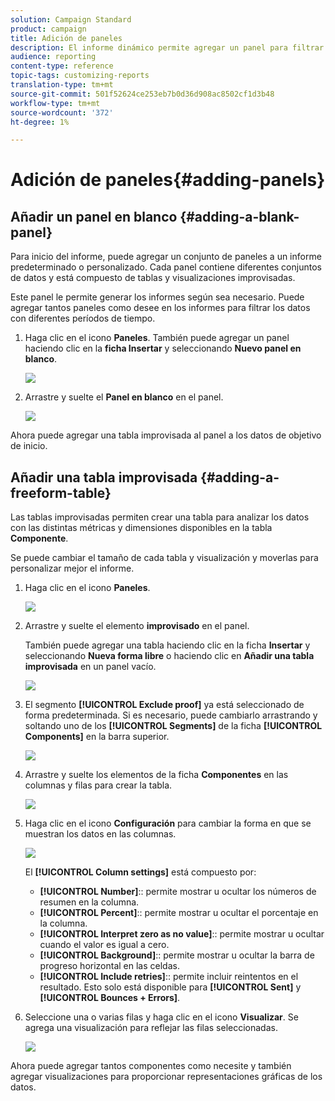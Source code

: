 ```yaml
---
solution: Campaign Standard
product: campaign
title: Adición de paneles
description: El informe dinámico permite agregar un panel para filtrar mejor los datos en función del período de tiempo seleccionado.
audience: reporting
content-type: reference
topic-tags: customizing-reports
translation-type: tm+mt
source-git-commit: 501f52624ce253eb7b0d36d908ac8502cf1d3b48
workflow-type: tm+mt
source-wordcount: '372'
ht-degree: 1%

---
```



# Adición de paneles{#adding-panels}

## Añadir un panel en blanco {#adding-a-blank-panel}

Para inicio del informe, puede agregar un conjunto de paneles a un informe predeterminado o personalizado. Cada panel contiene diferentes conjuntos de datos y está compuesto de tablas y visualizaciones improvisadas.

Este panel le permite generar los informes según sea necesario. Puede agregar tantos paneles como desee en los informes para filtrar los datos con diferentes períodos de tiempo.

1. Haga clic en el icono **Paneles**. También puede agregar un panel haciendo clic en la **ficha Insertar** y seleccionando **Nuevo panel en blanco**.

   ![](assets/dynamic_report_panel_1.png)

1. Arrastre y suelte el **Panel en blanco** en el panel.

   ![](assets/dynamic_report_panel.png)

Ahora puede agregar una tabla improvisada al panel a los datos de objetivo de inicio.

## Añadir una tabla improvisada {#adding-a-freeform-table}

Las tablas improvisadas permiten crear una tabla para analizar los datos con las distintas métricas y dimensiones disponibles en la tabla **Componente**.

Se puede cambiar el tamaño de cada tabla y visualización y moverlas para personalizar mejor el informe.

1. Haga clic en el icono **Paneles**.

   ![](assets/dynamic_report_panel_1.png)

1. Arrastre y suelte el elemento **improvisado** en el panel.

   También puede agregar una tabla haciendo clic en la ficha **Insertar** y seleccionando **Nueva forma libre** o haciendo clic en **Añadir una tabla improvisada** en un panel vacío.

   ![](assets/dynamic_report_panel_2.png)

1. El segmento **[!UICONTROL Exclude proof]** ya está seleccionado de forma predeterminada. Si es necesario, puede cambiarlo arrastrando y soltando uno de los **[!UICONTROL Segments]** de la ficha **[!UICONTROL Components]** en la barra superior.

   ![](assets/dynamic_report_panel_3.png)

1. Arrastre y suelte los elementos de la ficha **Componentes** en las columnas y filas para crear la tabla.

   ![](assets/dynamic_report_freeform_3.png)

1. Haga clic en el icono **Configuración** para cambiar la forma en que se muestran los datos en las columnas.

   ![](assets/dynamic_report_freeform_4.png)

   El **[!UICONTROL Column settings]** está compuesto por:

   * **[!UICONTROL Number]**:: permite mostrar u ocultar los números de resumen en la columna.
   * **[!UICONTROL Percent]**:: permite mostrar u ocultar el porcentaje en la columna.
   * **[!UICONTROL Interpret zero as no value]**:: permite mostrar u ocultar cuando el valor es igual a cero.
   * **[!UICONTROL Background]**:: permite mostrar u ocultar la barra de progreso horizontal en las celdas.
   * **[!UICONTROL Include retries]**:: permite incluir reintentos en el resultado. Esto solo está disponible para **[!UICONTROL Sent]** y **[!UICONTROL Bounces + Errors]**.

1. Seleccione una o varias filas y haga clic en el icono **Visualizar**. Se agrega una visualización para reflejar las filas seleccionadas.

   ![](assets/dynamic_report_freeform_5.png)

Ahora puede agregar tantos componentes como necesite y también agregar visualizaciones para proporcionar representaciones gráficas de los datos.
